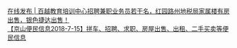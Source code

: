   
[在线发布 | 百越教育培训中心招聘兼职业务员若干名，红园路州地税局家属楼有房出售，银色捷达出售！](http://www.dianyue.me/archives/048/86b8wt7rein7n5qp/)  
[【京山便民信息2018-7-15】拼车、招聘、求职、房屋出售、出租、二手买卖等便民信息](http://www.dianyue.me/archives/893/mvu5u84b5unam7ls/)